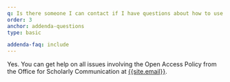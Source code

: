 ```yaml
---
q: Is there someone I can contact if I have questions about how to use the addendum generator?
order: 3
anchor: addenda-questions
type: basic

addenda-faq: include
---
```

Yes. You can get help on all issues involving the Open Access Policy from the Office for Scholarly Communication at [{{site.email}}](mailto:{{site.email}}).
